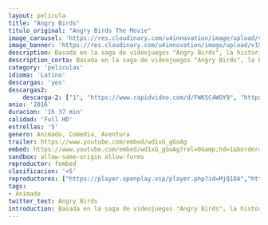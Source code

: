```yaml
---
layout: pelicula
title: "Angry Birds"
titulo_original: "Angry Birds The Movie"
image_carousel: 'https://res.cloudinary.com/u4innovation/image/upload/v1565148494/angryposter-min_oixxu7.jpg'
image_banner: 'https://res.cloudinary.com/u4innovation/image/upload/v1565148495/angrybirds-giant-yellow-slingshot-min_vdvpru.jpg'
description: Basada en la saga de videojuegos "Angry Birds", la historia se desarrolla en una isla poblada enteramente por aves felices que no vuelan... o casi enteramente. En este paraíso, Red, un pájaro con problemas de mal genio, el veloz Chuck y el volátil Bomb nunca han terminado de encajar. Pero, cuando la isla recibe la visita de unos misteriosos cerdos verdes, tendrán que ser estos insólitos marginados los que descubran qué traman esos cerdos.
description_corta: Basada en la saga de videojuegos "Angry Birds", la historia se desarrolla en una isla poblada enteramente por aves felices que no vuelan... o casi enteramente. En este paraíso, Red, un...
category: 'peliculas'
idioma: 'Latino'
descargas: 'yes'
descargas2:
    descarga-2: ["1", "https://www.rapidvideo.com/d/FWK5C4WOY9", "https://www.google.com/s2/favicons?domain=www.rapidvideo.com","RapidVideo","https://res.cloudinary.com/imbriitneysam/image/upload/v1541473684/mexico.png", "Latino", "Full HD"]
anio: '2016'
duracion: '1h 37 min'
calidad: 'Full HD'
estrellas: '5'
genero: Animado, Comedia, Aventura
trailer: https://www.youtube.com/embed/wd1xG_gGoAg
embed: https://www.youtube.com/embed/wd1xG_gGoAg?rel=0&amp;hd=1&border=0&wmode=opaque&enablejsapi=1&modestbranding=1&controls=1&showinfo=1
sandbox: allow-same-origin allow-forms
reproductor: fembed
clasificacion: '+5'
reproductores: ["https://player.openplay.vip/player.php?id=MjQ1OA","https://api.cuevana3.io/olpremium/gd.php?file=ek5lbm9xYWNrS0xNejZabVlkSFIyTkxQb3BPWDB0UFkwY3lvbjJIRjBPQ1QwNStUck1mVG9kVExvM0djeHA3VnFybXRscUdvMWRXNHRZbU1lYXVUeDg2cGpKVmp4cXpBejYxcGxZbXNyY2VVeG1WL2liaW93cXF4b0grSHNNckFscytkaFdYS3RzbTd0WVNUaXBlVnlhbXBySW1LazVMWXVaZGxoNTZvc3NlNXoyU0haTHZad05HdGdvaUp6ZGZKck1abmdYbTQwY1M2c1grRWVOcXR4NWZHYklLRWlNbmYxOG1ZYjZ6SDFBPT0","https://api.cuevana3.io/stream/index.php?file=ek5lbm9xYWNrS0xJMVp5b21KREk0dFBLbjVkaHhkRGdrOG1jbnBpUnhhS1ZzWHlKcTYyNzQ1VENvWUY4azVmQTFyZUpaR2F1ck5UWXlZeU1ZTmJTNkxpU3FadVkyYURhMDlLYW5walN5ZUxZMHFadnJNZlU","https://www.zembed.to/public/dist/asteroid.html?id=e0171117ca7029a0510d89453fb62ee6&title=The%20Angry%20Birds%20Movie"]
tags:
- Animado
twitter_text: Angry Birds
introduction: Basada en la saga de videojuegos "Angry Birds", la historia se desarrolla en una isla poblada enteramente por aves felices que no vuelan... o casi enteramente. En este paraíso, Red, un..
---
```












